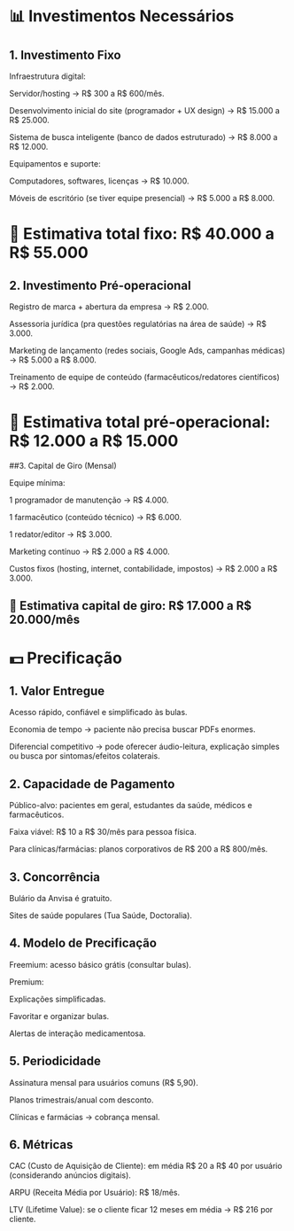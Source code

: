 # 📊 Investimentos Necessários
## 1. Investimento Fixo

Infraestrutura digital:

Servidor/hosting → R$ 300 a R$ 600/mês.

Desenvolvimento inicial do site (programador + UX design) → R$ 15.000 a R$ 25.000.

Sistema de busca inteligente (banco de dados estruturado) → R$ 8.000 a R$ 12.000.

Equipamentos e suporte:

Computadores, softwares, licenças → R$ 10.000.

Móveis de escritório (se tiver equipe presencial) → R$ 5.000 a R$ 8.000.

# 📌 Estimativa total fixo: R$ 40.000 a R$ 55.000

## 2. Investimento Pré-operacional

Registro de marca + abertura da empresa → R$ 2.000.

Assessoria jurídica (pra questões regulatórias na área de saúde) → R$ 3.000.

Marketing de lançamento (redes sociais, Google Ads, campanhas médicas) → R$ 5.000 a R$ 8.000.

Treinamento de equipe de conteúdo (farmacêuticos/redatores científicos) → R$ 2.000.

# 📌 Estimativa total pré-operacional: R$ 12.000 a R$ 15.000

##3. Capital de Giro (Mensal)

Equipe mínima:

1 programador de manutenção → R$ 4.000.

1 farmacêutico (conteúdo técnico) → R$ 6.000.

1 redator/editor → R$ 3.000.

Marketing contínuo → R$ 2.000 a R$ 4.000.

Custos fixos (hosting, internet, contabilidade, impostos) → R$ 2.000 a R$ 3.000.

## 📌 Estimativa capital de giro: R$ 17.000 a R$ 20.000/mês

# 💵 Precificação
## 1. Valor Entregue

Acesso rápido, confiável e simplificado às bulas.

Economia de tempo → paciente não precisa buscar PDFs enormes.

Diferencial competitivo → pode oferecer áudio-leitura, explicação simples ou busca por sintomas/efeitos colaterais.

## 2. Capacidade de Pagamento

Público-alvo: pacientes em geral, estudantes da saúde, médicos e farmacêuticos.

Faixa viável: R$ 10 a R$ 30/mês para pessoa física.

Para clínicas/farmácias: planos corporativos de R$ 200 a R$ 800/mês.

## 3. Concorrência

Bulário da Anvisa é gratuito.

Sites de saúde populares (Tua Saúde, Doctoralia).

## 4. Modelo de Precificação

Freemium: acesso básico grátis (consultar bulas).

Premium:

Explicações simplificadas.

Favoritar e organizar bulas.

Alertas de interação medicamentosa.

## 5. Periodicidade

Assinatura mensal para usuários comuns (R$ 5,90).

Planos trimestrais/anual com desconto.

Clínicas e farmácias → cobrança mensal.

## 6. Métricas

CAC (Custo de Aquisição de Cliente): em média R$ 20 a R$ 40 por usuário (considerando anúncios digitais).

ARPU (Receita Média por Usuário): R$ 18/mês.

LTV (Lifetime Value): se o cliente ficar 12 meses em média → R$ 216 por cliente.
